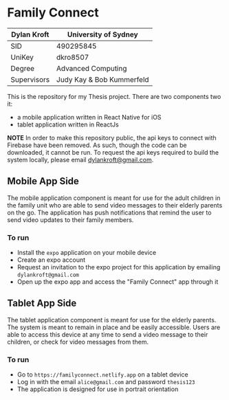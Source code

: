 # Family Connect #

| Dylan Kroft  | University of Sydney  |
|---|---|
| SID   | 490295845  |
| UniKey   | dkro8507  |
| Degree  | Advanced Computing  |
| Supervisors | Judy Kay & Bob Kummerfeld  |

This is the repository for my Thesis project. There are two components two it:
- a mobile application written in React Native for iOS
- tablet application written in ReactJs

**NOTE** In order to make this repository public, the api keys to connect with Firebase have been removed. As such, though the code can be downloaded, it cannot be run. To request the api keys required to build the system locally, please email dylankroft@gmail.com.


## Mobile App Side ##

The mobile application component is meant for use for the adult children in the family unit who are able to send video messages to their elderly parents on the go. The application has push notifications that remind the user to send video updates to their family members.

### To run ###
- Install the `expo` application on your mobile device
- Create an expo account
- Request an invitation to the expo project for this application by emailing `dylankroft@gmail.com`
- Open up the expo app and access the "Family Connect" app through it

## Tablet App Side ##

The tablet application component is meant for use for the elderly parents. The system is meant to remain in place and be easily accessible. Users are able to access this device at any time to send a video message to their children, or check for video messages from them.

### To run ###
- Go to `https://familyconnect.netlify.app` on a tablet device
- Log in with the email `alice@gmail.com` and password `thesis123`
- The application is designed for use in portrait orientation
